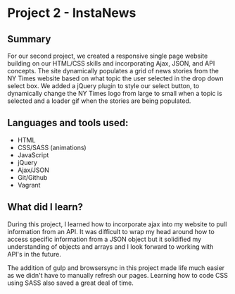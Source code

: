 # Project 2 - InstaNews

## Summary
For our second project, we created a responsive single page website building on our HTML/CSS skills and incorporating Ajax, JSON, and API concepts. The site dynamically populates a grid of news stories from the NY Times website based on what topic the user selected in the drop down select box. We added a jQuery plugin to style our select button, to dynamically change the NY Times logo from large to small when a topic is selected and a loader gif when the stories are being populated.

## Languages and tools used:
- HTML
- CSS/SASS (animations)
- JavaScript
- jQuery
- Ajax/JSON
- Git/Github
- Vagrant

## What did I learn?
During this project, I learned how to incorporate ajax into my website to pull information from an API. It was difficult to wrap my head around how to access specific information from a JSON object but it solidified my understanding of objects and arrays and I look forward to working with API's in the future. 

The addition of gulp and browsersync in this project made life much easier as we didn't have to manually refresh our pages. Learning how to code CSS using SASS also saved a great deal of time.
